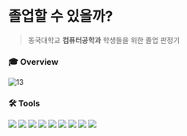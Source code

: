 # 졸업할 수 있을까?
> 동국대학교 **컴퓨터공학과** 학생들을 위한 졸업 판정기


### 🎓 Overview
![13](https://user-images.githubusercontent.com/82702064/174085540-e0ce02bf-5785-4c6a-9407-08de00f0ee5b.png)

### 🛠️ Tools
<span><img src="https://img.shields.io/badge/GitHub-181717?style=flat-square&logo=github&logoColor=white"/></span>
<span><img src="https://img.shields.io/badge/VisualStudioCode-007ACC?style=flat-square&logo=VisualStudioCode&logoColor=white"/></span>
<span><img src="https://img.shields.io/badge/React-61DAFB?style=flat-square&logo=react&logoColor=black"/></span>
<span><img src="https://img.shields.io/badge/JavaScript-F7DF1E?style=flat-square&logo=JavaScript&logoColor=black"/></span>
<span><img src="https://img.shields.io/badge/CSS3-1572B6?style=flat-square&logo=CSS3&logoColor=white"/></span>
<span><img src="https://img.shields.io/badge/Node.js-339933?style=flat-square&logo=Node.js&logoColor=white"/></span>
<span><img src="https://img.shields.io/badge/Express-000000?style=flat-square&logo=Express&logoColor=white"/></span>
<span><img src="https://img.shields.io/badge/MySQL-4479A1?style=flat-square&logo=MySQL&logoColor=white"/></span>
<span><img src="https://img.shields.io/badge/AWS-FF9900?style=flat-square&logo=AmazonAWS&logoColor=232F3E"/></span>
